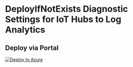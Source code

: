 # DeployIfNotExists Diagnostic Settings for IoT Hubs to Log Analytics


## Deploy via Portal

[![Deploy to Azure](http://azuredeploy.net/deploybutton.png)](https://portal.azure.com/#blade/Microsoft_Azure_Policy/CreatePolicyDefinitionBlade/uri/https%3A%2F%2Fraw.githubusercontent.com%2Fsixtencyber%2FAzure-Policies%2Fmain%2FLog_Analytics%2Fiot-hub-to-loganalytics%2Fdeploy-diagnostic-settings-iot-hub-to-loganalytics.json)

